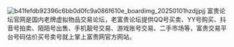 ![b41fefdb92396c6bb0d0fc9a086f610e_boardimg_20250101hzdjjpjj](https://github.com/user-attachments/assets/104db311-fe47-478d-a13f-5c82e8cd60c4)
富贵论坛官网是国内老牌虚拟物品交易论坛，老富贵论坛提供QQ号买卖、YY号购买、抖音号拍卖、陌陌号出售、手机靓号交易、游戏账号交易、二手市场等，富贵交易平台号码估价买号卖号就上掌上富贵网官方网站。
